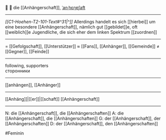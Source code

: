 👥 🔴 die [[Anhängerschaft]], [ˈanˌhɛŋɐʃaft](https://youglish.com/pronounce/Anhängerschaft/german)

---
*[[C1-Hoehen-T2-101-Text#^31|^]]* Allerdings handelt es sich [[hierbei]] um eine besondere [[Anhängerschaft]], nämlich gut [[gebildet]]e, oft [[weiblich]]e Jugendliche, die sich eher dem linken Spektrum [[zuordnen]]

---
= [[Gefolgschaft]], [[Unterstützer]]
≈ [[Fans]], [[Anhänger]], [[Gemeinde]]
≠ [[Gegner]], [[Feinde]]

---
following, supporters  
сторонники

---
[[anhängen]], [[Anhänger]]

---
[[Anhäng]]|[[er]]|[[schaft]]
[[Anhängerschaft]]


---
N: die [[Anhängerschaft]], die [[Anhängerschaften]]
A: die [[Anhängerschaft]], die [[Anhängerschaften]]
G: der [[Anhängerschaft]], der [[Anhängerschaften]]
D: der [[Anhängerschaft]], den [[Anhängerschaften]]

#Feminin 